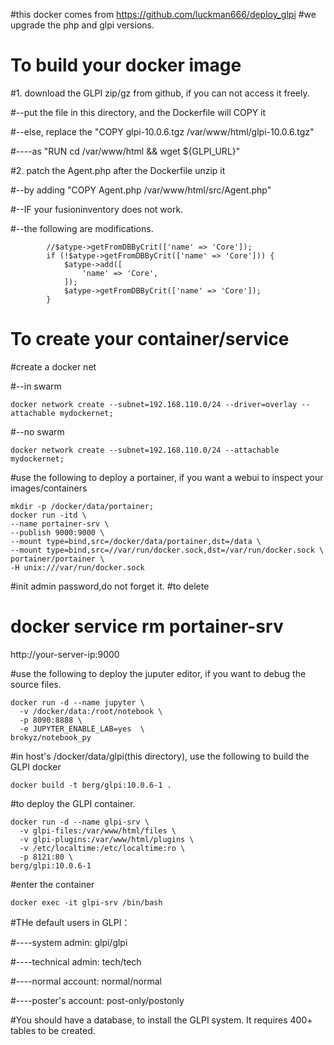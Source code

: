 #this docker comes from https://github.com/luckman666/deploy_glpi
#we upgrade the php and glpi versions.

# To build your docker image

#1. download the GLPI zip/gz from github, if you can not access it freely.

#--put the file in this directory, and the Dockerfile will COPY it

#--else, replace the "COPY glpi-10.0.6.tgz /var/www/html/glpi-10.0.6.tgz"

#----as "RUN cd /var/www/html && wget ${GLPI_URL}"

#2. patch the Agent.php after the Dockerfile unzip it

#--by adding "COPY Agent.php /var/www/html/src/Agent.php"

#--IF your fusioninventory does not work.

#--the following are modifications.

```
        //$atype->getFromDBByCrit(['name' => 'Core']);
        if (!$atype->getFromDBByCrit(['name' => 'Core'])) {
            $atype->add([
                'name' => 'Core',
            ]);
            $atype->getFromDBByCrit(['name' => 'Core']);
        }
```

# To create your container/service

#create a docker net 

#--in swarm
```
docker network create --subnet=192.168.110.0/24 --driver=overlay --attachable mydockernet;
```
#--no swarm
```
docker network create --subnet=192.168.110.0/24 --attachable mydockernet;
```

#use the following to deploy a portainer, if you want a webui to inspect your images/containers
```
mkdir -p /docker/data/portainer;
docker run -itd \
--name portainer-srv \
--publish 9000:9000 \
--mount type=bind,src=/docker/data/portainer,dst=/data \
--mount type=bind,src=//var/run/docker.sock,dst=/var/run/docker.sock \
portainer/portainer \
-H unix:///var/run/docker.sock
```
#init admin password,do not forget it.
#to delete
#  docker service rm portainer-srv
http://your-server-ip:9000

#use the following to deploy the juputer editor, if you want to debug the source files.
```
docker run -d --name jupyter \
  -v /docker/data:/root/notebook \
  -p 8090:8888 \
  -e JUPYTER_ENABLE_LAB=yes  \
brokyz/notebook_py
```

#in host's /docker/data/glpi(this directory), use the following to build the GLPI docker
```
docker build -t berg/glpi:10.0.6-1 .
```

#to deploy the GLPI container.
```
docker run -d --name glpi-srv \
  -v glpi-files:/var/www/html/files \
  -v glpi-plugins:/var/www/html/plugins \
  -v /etc/localtime:/etc/localtime:ro \
  -p 8121:80 \
berg/glpi:10.0.6-1
```
#enter the container
```
docker exec -it glpi-srv /bin/bash
```

#THe default users in GLPI：

#----system admin: glpi/glpi

#----technical admin: tech/tech

#----normal account: normal/normal

#----poster's account: post-only/postonly

#You should have a database, to install the GLPI system. It requires 400+ tables to be created.
